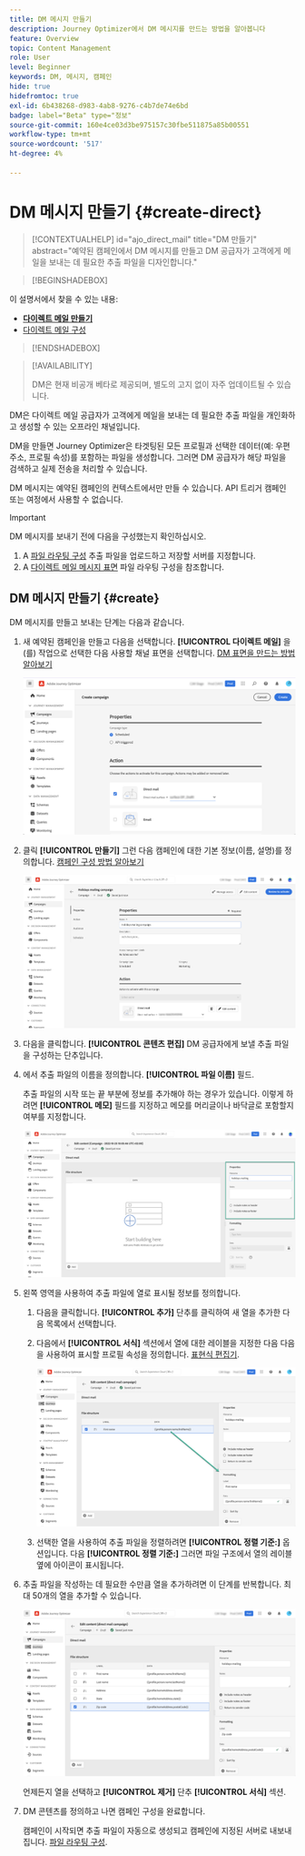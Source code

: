 ```yaml
---
title: DM 메시지 만들기
description: Journey Optimizer에서 DM 메시지를 만드는 방법을 알아봅니다
feature: Overview
topic: Content Management
role: User
level: Beginner
keywords: DM, 메시지, 캠페인
hide: true
hidefromtoc: true
exl-id: 6b438268-d983-4ab8-9276-c4b7de74e6bd
badge: label="Beta" type="정보"
source-git-commit: 160e4ce03d3be975157c30fbe511875a85b00551
workflow-type: tm+mt
source-wordcount: '517'
ht-degree: 4%

---
```


# DM 메시지 만들기 {#create-direct}

>[!CONTEXTUALHELP]
>id="ajo_direct_mail"
>title="DM 만들기"
>abstract="예약된 캠페인에서 DM 메시지를 만들고 DM 공급자가 고객에게 메일을 보내는 데 필요한 추출 파일을 디자인합니다."

>[!BEGINSHADEBOX]

이 설명서에서 찾을 수 있는 내용:

* **[다이렉트 메일 만들기](create-direct-mail.md)**
* [다이렉트 메일 구성](direct-mail-configuration.md)

>[!ENDSHADEBOX]

>[!AVAILABILITY]
>
>DM은 현재 비공개 베타로 제공되며, 별도의 고지 없이 자주 업데이트될 수 있습니다.

DM은 다이렉트 메일 공급자가 고객에게 메일을 보내는 데 필요한 추출 파일을 개인화하고 생성할 수 있는 오프라인 채널입니다.

DM을 만들면 Journey Optimizer은 타겟팅된 모든 프로필과 선택한 데이터(예: 우편 주소, 프로필 속성)를 포함하는 파일을 생성합니다. 그러면 DM 공급자가 해당 파일을 검색하고 실제 전송을 처리할 수 있습니다.

DM 메시지는 예약된 캠페인의 컨텍스트에서만 만들 수 있습니다. API 트리거 캠페인 또는 여정에서 사용할 수 없습니다.

>[!IMPORTANT]
>
>DM 메시지를 보내기 전에 다음을 구성했는지 확인하십시오.
>
>1. A [파일 라우팅 구성](../direct-mail/direct-mail-configuration.md#file-routing-configuration) 추출 파일을 업로드하고 저장할 서버를 지정합니다.
>1. A [다이렉트 메일 메시지 표면](../direct-mail/direct-mail-configuration.md#direct-mail-surface) 파일 라우팅 구성을 참조합니다.


## DM 메시지 만들기 {#create}

DM 메시지를 만들고 보내는 단계는 다음과 같습니다.

1. 새 예약된 캠페인을 만들고 다음을 선택합니다. **[!UICONTROL 다이렉트 메일]** 을(를) 작업으로 선택한 다음 사용할 채널 표면을 선택합니다. [DM 표면을 만드는 방법 알아보기](../direct-mail/direct-mail-configuration.md#direct-mail-surface)

   ![](assets/direct-mail-campaign.png)

1. 클릭 **[!UICONTROL 만들기]** 그런 다음 캠페인에 대한 기본 정보(이름, 설명)를 정의합니다. [캠페인 구성 방법 알아보기](../campaigns/create-campaign.md)

   ![](assets/direct-mail-edit.png)

1. 다음을 클릭합니다. **[!UICONTROL 콘텐츠 편집]** DM 공급자에게 보낼 추출 파일을 구성하는 단추입니다.

1. 에서 추출 파일의 이름을 정의합니다. **[!UICONTROL 파일 이름]** 필드.

   추출 파일의 시작 또는 끝 부분에 정보를 추가해야 하는 경우가 있습니다. 이렇게 하려면 **[!UICONTROL 메모]** 필드를 지정하고 메모를 머리글이나 바닥글로 포함할지 여부를 지정합니다.

   <!--Click on the button to the right of the Output file field and enter the desired label. You can use personalization fields, content blocks and dynamic text (see Defining content). For example, you can complete the label with the delivery ID or the extraction date.-->

   ![](assets/direct-mail-properties.png)

1. 왼쪽 영역을 사용하여 추출 파일에 열로 표시될 정보를 정의합니다.

   1. 다음을 클릭합니다. **[!UICONTROL 추가]** 단추를 클릭하여 새 열을 추가한 다음 목록에서 선택합니다.

   1. 다음에서 **[!UICONTROL 서식]** 섹션에서 열에 대한 레이블을 지정한 다음 다음을 사용하여 표시할 프로필 속성을 정의합니다. [표현식 편집기](../personalization/personalization-build-expressions.md).

      ![](assets/direct-mail-content.png)

   1. 선택한 열을 사용하여 추출 파일을 정렬하려면 **[!UICONTROL 정렬 기준:]** 옵션입니다. 다음 **[!UICONTROL 정렬 기준:]** 그러면 파일 구조에서 열의 레이블 옆에 아이콘이 표시됩니다.

1. 추출 파일을 작성하는 데 필요한 수만큼 열을 추가하려면 이 단계를 반복합니다. 최대 50개의 열을 추가할 수 있습니다.

   ![](assets/direct-mail-complete.png)

   언제든지 열을 선택하고 **[!UICONTROL 제거]** 단추 **[!UICONTROL 서식]** 섹션.

1. DM 콘텐츠를 정의하고 나면 캠페인 구성을 완료합니다.

   캠페인이 시작되면 추출 파일이 자동으로 생성되고 캠페인에 지정된 서버로 내보내집니다. [파일 라우팅 구성](../direct-mail/direct-mail-configuration.md).
